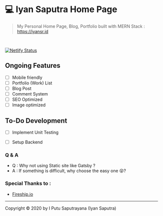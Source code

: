 # 💻 Iyan Saputra Home Page

> My Personal Home Page, Blog, Portfolio built with MERN Stack : https://iyansr.id

<br/>

[![Netlify Status](https://api.netlify.com/api/v1/badges/476188ad-e526-4e98-8097-b6550c040a93/deploy-status)](https://app.netlify.com/sites/sleepy-kilby-7a6294/deploys)

## Ongoing Features 

- [ ] Mobile friendly
- [ ] Portfolio (Work) List
- [ ] Blog Post
- [ ] Comment System
- [ ] SEO Optimized
- [ ] Image optimized

## To-Do Development 

- [ ] Implement Unit Testing 
- [ ] Setup Backend


### Q & A

- Q : Why not using Static site like Gatsby ?
- A : If something is difficult, why choose the easy one 😝?


### Special Thanks to :

- [Fireship.io](https://fireship.io/)

***

Copyright © 2020 by I Putu Saputrayana (Iyan Saputra)

